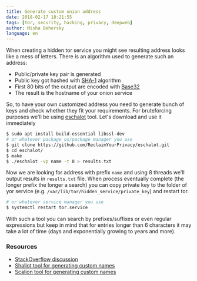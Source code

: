 ```yaml
---
title: Generate custom onion address
date: 2018-02-17 18:21:55
tags: [tor, security, hacking, privacy, deepweb]
author: Misha Behersky
language: en
---
```


When creating a hidden tor service you might see resulting address looks like a mess of letters. There is an algorithm used to generate such an address:

* Public/private key pair is generated
* Public key got hashed with [SHA-1](https://en.wikipedia.org/wiki/SHA-1) algorithm
* First 80 bits of the output are encoded with [Base32](https://en.wikipedia.org/wiki/Base32)
* The result is the hostname of your onion service

So, to have your own customized address you need to generate bunch of keys and check whether they fit your requirements. For bruteforcing purposes we'll be using [eschalot](https://github.com/ReclaimYourPrivacy/eschalot) tool. Let's download and use it immediately

```bash
$ sudo apt install build-essential libssl-dev
# or whatever package os/package manager you use
$ git clone https://github.com/ReclaimYourPrivacy/eschalot.git
$ cd eschalot/
$ make
$ ./eschalot -vp name -t 8 > results.txt
```

Now we are looking for address with prefix `name` and using 8 threads we'll output results in `results.txt` file. When process eventually complete (the longer prefix the longer a search) you can copy private key to the folder of yor service (e.g. `/var/lib/tor/hidden_service/private_key`) and restart tor.

```bash
# or whatever service manager you use
$ systemctl restart tor.service
```

With such a tool you can search by prefixes/suffixes or even regular expressions but keep in mind that for entries longer than 6 characters it may take a lot of time (days and exponentially growing to years and more).

### Resources

* [StackOverflow discussion](https://security.stackexchange.com/questions/29772/how-do-you-get-a-specific-onion-address-for-your-hidden-service)
* [Shallot tool for generating custom names](https://github.com/katmagic/Shallot)
* [Scalion tool for generating custom names](https://github.com/lachesis/scallion)
